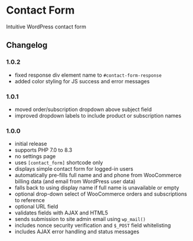 # Contact Form

Intuitive WordPress contact form

## Changelog

### 1.0.2
- fixed response div element name to `#contact-form-response`
- added color styling for JS success and error messages

### 1.0.1
- moved order/subscription dropdown above subject field
- improved dropdown labels to include product or subscription names

### 1.0.0
- initial release
- supports PHP 7.0 to 8.3
- no settings page
- uses `[contact_form]` shortcode only
- displays simple contact form for logged-in users
- automatically pre-fills full name and and phone from WooCommerce billing data (and email from WordPress user data)
- falls back to using display name if full name is unavailable or empty
- optional drop-down select of WooCommerce orders and subscriptions to reference
- optional URL field
- validates fields with AJAX and HTML5
- sends submission to site admin email using `wp_mail()`
- includes nonce security verification and `$_POST` field whitelisting
- includes AJAX error handling and status messages
